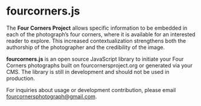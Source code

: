 # fourcorners.js

The **Four Corners Project** allows specific information to be embedded in each of the photograph’s four corners, where it is available for an interested reader to explore. This increased contextualization strengthens both the authorship of the photographer and the credibility of the image.

**fourcorners.js** is an open source JavaScript library to initiate your Four Corners photographs built on fourcornersproject.org or generated via your CMS. The library is still in development and should not be used in production.

For inquiries about usage or development contribution, please email [fourcornersphotograph@gmail.com](mailto:fourcornersphotograph@gmail.com).